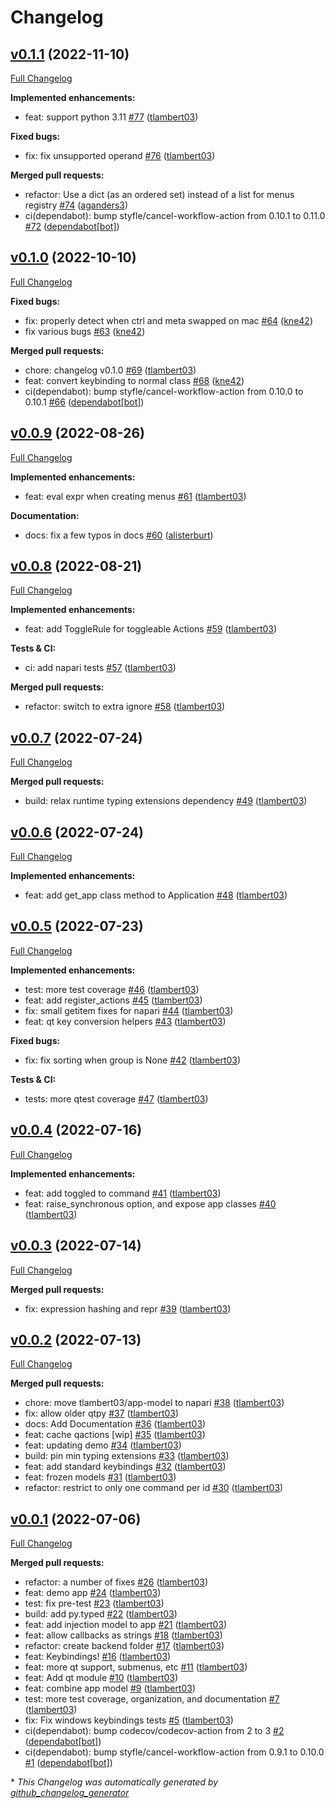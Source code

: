 # Changelog

## [v0.1.1](https://github.com/napari/app-model/tree/v0.1.1) (2022-11-10)

[Full Changelog](https://github.com/napari/app-model/compare/v0.1.0...v0.1.1)

**Implemented enhancements:**

- feat: support python 3.11 [\#77](https://github.com/napari/app-model/pull/77) ([tlambert03](https://github.com/tlambert03))

**Fixed bugs:**

- fix: fix unsupported operand [\#76](https://github.com/napari/app-model/pull/76) ([tlambert03](https://github.com/tlambert03))

**Merged pull requests:**

- refactor: Use a dict \(as an ordered set\) instead of a list for menus registry [\#74](https://github.com/napari/app-model/pull/74) ([aganders3](https://github.com/aganders3))
- ci\(dependabot\): bump styfle/cancel-workflow-action from 0.10.1 to 0.11.0 [\#72](https://github.com/napari/app-model/pull/72) ([dependabot[bot]](https://github.com/apps/dependabot))

## [v0.1.0](https://github.com/napari/app-model/tree/v0.1.0) (2022-10-10)

[Full Changelog](https://github.com/napari/app-model/compare/v0.0.9...v0.1.0)

**Fixed bugs:**

- fix: properly detect when ctrl and meta swapped on mac [\#64](https://github.com/napari/app-model/pull/64) ([kne42](https://github.com/kne42))
- fix various bugs [\#63](https://github.com/napari/app-model/pull/63) ([kne42](https://github.com/kne42))

**Merged pull requests:**

- chore: changelog v0.1.0 [\#69](https://github.com/napari/app-model/pull/69) ([tlambert03](https://github.com/tlambert03))
- feat: convert keybinding to normal class [\#68](https://github.com/napari/app-model/pull/68) ([kne42](https://github.com/kne42))
- ci\(dependabot\): bump styfle/cancel-workflow-action from 0.10.0 to 0.10.1 [\#66](https://github.com/napari/app-model/pull/66) ([dependabot[bot]](https://github.com/apps/dependabot))

## [v0.0.9](https://github.com/napari/app-model/tree/v0.0.9) (2022-08-26)

[Full Changelog](https://github.com/napari/app-model/compare/v0.0.8...v0.0.9)

**Implemented enhancements:**

- feat: eval expr when creating menus [\#61](https://github.com/napari/app-model/pull/61) ([tlambert03](https://github.com/tlambert03))

**Documentation:**

- docs: fix a few typos in docs [\#60](https://github.com/napari/app-model/pull/60) ([alisterburt](https://github.com/alisterburt))

## [v0.0.8](https://github.com/napari/app-model/tree/v0.0.8) (2022-08-21)

[Full Changelog](https://github.com/napari/app-model/compare/v0.0.7...v0.0.8)

**Implemented enhancements:**

- feat: add ToggleRule for toggleable Actions [\#59](https://github.com/napari/app-model/pull/59) ([tlambert03](https://github.com/tlambert03))

**Tests & CI:**

- ci: add napari tests [\#57](https://github.com/napari/app-model/pull/57) ([tlambert03](https://github.com/tlambert03))

**Merged pull requests:**

- refactor: switch to extra ignore [\#58](https://github.com/napari/app-model/pull/58) ([tlambert03](https://github.com/tlambert03))

## [v0.0.7](https://github.com/napari/app-model/tree/v0.0.7) (2022-07-24)

[Full Changelog](https://github.com/napari/app-model/compare/v0.0.6...v0.0.7)

**Merged pull requests:**

- build: relax runtime typing extensions dependency [\#49](https://github.com/napari/app-model/pull/49) ([tlambert03](https://github.com/tlambert03))

## [v0.0.6](https://github.com/napari/app-model/tree/v0.0.6) (2022-07-24)

[Full Changelog](https://github.com/napari/app-model/compare/v0.0.5...v0.0.6)

**Implemented enhancements:**

- feat: add get\_app class method to Application [\#48](https://github.com/napari/app-model/pull/48) ([tlambert03](https://github.com/tlambert03))

## [v0.0.5](https://github.com/napari/app-model/tree/v0.0.5) (2022-07-23)

[Full Changelog](https://github.com/napari/app-model/compare/v0.0.4...v0.0.5)

**Implemented enhancements:**

- test: more test coverage [\#46](https://github.com/napari/app-model/pull/46) ([tlambert03](https://github.com/tlambert03))
- feat: add register\_actions [\#45](https://github.com/napari/app-model/pull/45) ([tlambert03](https://github.com/tlambert03))
- fix: small getitem fixes for napari [\#44](https://github.com/napari/app-model/pull/44) ([tlambert03](https://github.com/tlambert03))
- feat: qt key conversion helpers [\#43](https://github.com/napari/app-model/pull/43) ([tlambert03](https://github.com/tlambert03))

**Fixed bugs:**

- fix: fix sorting when group is None [\#42](https://github.com/napari/app-model/pull/42) ([tlambert03](https://github.com/tlambert03))

**Tests & CI:**

- tests: more qtest coverage [\#47](https://github.com/napari/app-model/pull/47) ([tlambert03](https://github.com/tlambert03))

## [v0.0.4](https://github.com/napari/app-model/tree/v0.0.4) (2022-07-16)

[Full Changelog](https://github.com/napari/app-model/compare/v0.0.3...v0.0.4)

**Implemented enhancements:**

- feat: add toggled to command [\#41](https://github.com/napari/app-model/pull/41) ([tlambert03](https://github.com/tlambert03))
- feat: raise\_synchronous option, and expose app classes [\#40](https://github.com/napari/app-model/pull/40) ([tlambert03](https://github.com/tlambert03))

## [v0.0.3](https://github.com/napari/app-model/tree/v0.0.3) (2022-07-14)

[Full Changelog](https://github.com/napari/app-model/compare/v0.0.2...v0.0.3)

**Merged pull requests:**

- fix: expression hashing and repr [\#39](https://github.com/napari/app-model/pull/39) ([tlambert03](https://github.com/tlambert03))

## [v0.0.2](https://github.com/napari/app-model/tree/v0.0.2) (2022-07-13)

[Full Changelog](https://github.com/napari/app-model/compare/v0.0.1...v0.0.2)

**Merged pull requests:**

- chore: move tlambert03/app-model to napari [\#38](https://github.com/napari/app-model/pull/38) ([tlambert03](https://github.com/tlambert03))
- fix: allow older qtpy [\#37](https://github.com/napari/app-model/pull/37) ([tlambert03](https://github.com/tlambert03))
- docs: Add Documentation [\#36](https://github.com/napari/app-model/pull/36) ([tlambert03](https://github.com/tlambert03))
- feat: cache qactions \[wip\] [\#35](https://github.com/napari/app-model/pull/35) ([tlambert03](https://github.com/tlambert03))
- feat: updating demo [\#34](https://github.com/napari/app-model/pull/34) ([tlambert03](https://github.com/tlambert03))
- build: pin min typing extensions [\#33](https://github.com/napari/app-model/pull/33) ([tlambert03](https://github.com/tlambert03))
- feat: add standard keybindings [\#32](https://github.com/napari/app-model/pull/32) ([tlambert03](https://github.com/tlambert03))
- feat: frozen models [\#31](https://github.com/napari/app-model/pull/31) ([tlambert03](https://github.com/tlambert03))
- refactor: restrict to only one command per id [\#30](https://github.com/napari/app-model/pull/30) ([tlambert03](https://github.com/tlambert03))

## [v0.0.1](https://github.com/napari/app-model/tree/v0.0.1) (2022-07-06)

[Full Changelog](https://github.com/napari/app-model/compare/3a1e61cc7b0b249a9f2e3fce9cfa6cf6b766cb2a...v0.0.1)

**Merged pull requests:**

- refactor: a number of fixes [\#26](https://github.com/napari/app-model/pull/26) ([tlambert03](https://github.com/tlambert03))
- feat: demo app [\#24](https://github.com/napari/app-model/pull/24) ([tlambert03](https://github.com/tlambert03))
- test: fix pre-test [\#23](https://github.com/napari/app-model/pull/23) ([tlambert03](https://github.com/tlambert03))
- build: add py.typed [\#22](https://github.com/napari/app-model/pull/22) ([tlambert03](https://github.com/tlambert03))
- feat: add injection model to app [\#21](https://github.com/napari/app-model/pull/21) ([tlambert03](https://github.com/tlambert03))
- feat: allow callbacks as strings [\#18](https://github.com/napari/app-model/pull/18) ([tlambert03](https://github.com/tlambert03))
- refactor: create backend folder [\#17](https://github.com/napari/app-model/pull/17) ([tlambert03](https://github.com/tlambert03))
- feat: Keybindings! [\#16](https://github.com/napari/app-model/pull/16) ([tlambert03](https://github.com/tlambert03))
- feat: more qt support, submenus, etc [\#11](https://github.com/napari/app-model/pull/11) ([tlambert03](https://github.com/tlambert03))
- feat: Add qt module [\#10](https://github.com/napari/app-model/pull/10) ([tlambert03](https://github.com/tlambert03))
- feat: combine app model [\#9](https://github.com/napari/app-model/pull/9) ([tlambert03](https://github.com/tlambert03))
- test: more test coverage, organization, and documentation [\#7](https://github.com/napari/app-model/pull/7) ([tlambert03](https://github.com/tlambert03))
- fix: Fix windows keybindings tests [\#5](https://github.com/napari/app-model/pull/5) ([tlambert03](https://github.com/tlambert03))
- ci\(dependabot\): bump codecov/codecov-action from 2 to 3 [\#2](https://github.com/napari/app-model/pull/2) ([dependabot[bot]](https://github.com/apps/dependabot))
- ci\(dependabot\): bump styfle/cancel-workflow-action from 0.9.1 to 0.10.0 [\#1](https://github.com/napari/app-model/pull/1) ([dependabot[bot]](https://github.com/apps/dependabot))



\* *This Changelog was automatically generated by [github_changelog_generator](https://github.com/github-changelog-generator/github-changelog-generator)*
